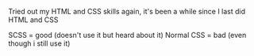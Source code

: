 Tried out my HTML and CSS skills again, 
it's been a while since I last did HTML and CSS

SCSS = good (doesn't use it but heard about it)
Normal CSS = bad (even though i still use it)
